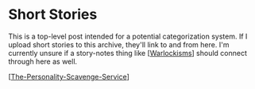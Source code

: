 # Short Stories

This is a top-level post intended for a potential categorization system.  If I upload short stories to this archive, they'll link to and from here.  I'm currently unsure if a story-notes thing like [[Warlockisms]] should connect through here as well.

[[The-Personality-Scavenge-Service]]

[//begin]: # "Autogenerated link references for markdown compatibility"
[Warlockisms]: Warlockisms.md "Warlockisms"
[The-Personality-Scavenge-Service]: The-Personality-Scavenge-Service.md "The Personality Scavenge Service"
[//end]: # "Autogenerated link references"